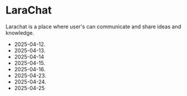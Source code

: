 # LaraChat

Larachat is a place where user's can communicate and share ideas and knowledge.
- 2025-04-12.
- 2025-04-13.
- 2025-04-14
- 2025-04-15.
- 2025-04-16.
- 2025-04-23.
- 2025-04-24.
- 2025-04-25